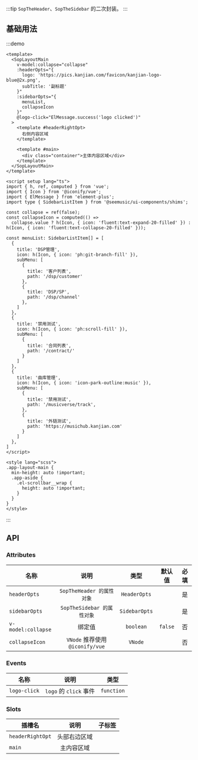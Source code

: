 :::tip
`SopTheHeader`、`SopTheSidebar` 的二次封装。
:::

## 基础用法

:::demo 

```vue
<template>
  <SopLayoutMain
    v-model:collapse="collapse"
    :headerOpts="{
      logo: 'https://pics.kanjian.com/favicon/kanjian-logo-blue@2x.png',
      subTitle: '副标题'
    }"
    :sidebarOpts="{
      menuList,
      collapseIcon
    }"
    @logo-click="ElMessage.success('logo clicked')"
  >
    <template #headerRightOpt>
      右侧内容区域
    </template>

    <template #main>
      <div class="container">主体内容区域</div>
    </template>
  </SopLayoutMain>
</template>

<script setup lang="ts">
import { h, ref, computed } from 'vue';
import { Icon } from '@iconify/vue';
import { ElMessage } from 'element-plus';
import type { SidebarListItem } from '@seemusic/ui-components/shims';

const collapse = ref(false);
const collapseIcon = computed(() =>
  collapse.value ? h(Icon, { icon: 'fluent:text-expand-20-filled' }) : h(Icon, { icon: 'fluent:text-collapse-20-filled' }));
  
const menuList: SidebarListItem[] = [
  {
    title: 'DSP管理',
    icon: h(Icon, { icon: 'ph:git-branch-fill' }),
    subMenu: [
      {
        title: '客户列表',
        path: '/dsp/customer'
      },
      {
        title: 'DSP/SP',
        path: '/dsp/channel'
      },
    ]
  },
  {
    title: '禁用测试',
    icon: h(Icon, { icon: 'ph:scroll-fill' }),
    subMenu: [
      {
        title: '合同列表',
        path: '/contract/'
      }
    ]
  },
  {
    title: '曲库管理',
    icon: h(Icon, { icon: 'icon-park-outline:music' }),
    subMenu: [
      {
        title: '禁用测试',
        path: '/musicverse/track',
      },
      {
        title: '外链测试',
        path: 'https://musichub.kanjian.com'
      }
    ]
  },
]
</script>

<style lang="scss">
.app-layout-main {
  min-height: auto !important;
  .app-aside {
    .el-scrollbar__wrap {
      height: auto !important;
    }
  }
}
</style>
```

:::

## API

### Attributes

| 名称           |      说明     |  类型 |  默认值  |  必填  |
| ------------- | :-----------: | :-----------: | :-----------: | :-----------: |
| `headerOpts`       | `SopTheHeader 的属性对象`    | `HeaderOpts` |  | 是 |
| `sidebarOpts`       | `SopTheSidebar 的属性对象`   | `SidebarOpts`  |  | 是 |
| `v-model:collapse`    | 绑定值    |  `boolean` | `false` | 否 |
| `collapseIcon`       | `VNode` 推荐使用 `@iconify/vue`  | `VNode`  |  | 否 |

### Events

| 名称           |      说明     |  类型 |
| ------------- | :-----------: | :-----------: | 
| `logo-click`       | `logo` 的 `click` 事件     | `function` |

### Slots

| 插槽名           |      说明     |  子标签 |
| ------------- | :-----------: | :-----------: | 
| `headerRightOpt`       | 头部右边区域  |  | 
| `main`       | 主内容区域  |  | 